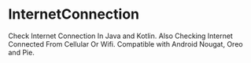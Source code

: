 # InternetConnection
Check Internet Connection In Java and Kotlin. Also Checking Internet Connected From Cellular Or Wifi. Compatible with Android Nougat, Oreo and Pie.
